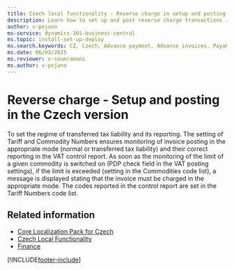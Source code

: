 ```yaml
---
title: Czech local functionality - Reverse charge in setup and posting
description: Learn how to set up and post reverse charge transactions in the Czech version of Business Central, including configuration of tax liability regimes and VAT reporting.
author: v-pejano
ms-service: dynamics-365-business-central
ms.topic: install-set-up-deploy
ms.search.keywords: CZ, Czech, Advance payment, Advance invoices, Payables, Finance,  Cash, EET, Cash Desk
ms.date: 06/03/2025
ms.reviewer: v-soumramani
ms.author: v-pejano
---
```


# Reverse charge - Setup and posting in the Czech version

To set the regime of transferred tax liability and its reporting. The setting of Tariff and Commodity Numbers ensures monitoring of invoice posting in the appropriate mode (normal or transferred tax liability) and their correct reporting in the VAT control report. As soon as the monitoring of the limit of a given commodity is switched on (PDP check field in the VAT posting settings), if the limit is exceeded (setting in the Commodities code list), a message is displayed stating that the invoice must be charged in the appropriate mode. The codes reported in the control report are set in the Tariff Numbers code list.

## Related information

- [Core Localization Pack for Czech](ui-extensions-core-localization-pack-cz.md)  
- [Czech Local Functionality](czech-local-functionality.md)  
- [Finance](../../finance.md)  

[!INCLUDE[footer-include](../../includes/footer-banner.md)]
